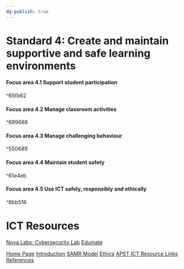 ```yaml
---
dg-publish: true
---
```

# **Standard 4**: Create and maintain supportive and safe learning environments

#### **Focus area 4.1** Support student participation

^65fb62

#### **Focus area 4.2** Manage classroom activities

^699686

#### **Focus area 4.3** Manage challenging behaviour

^550689

#### **Focus area 4.4** Maintain student safety

^61e4eb

#### **Focus area 4.5** Use ICT safely, responsibly and ethically

^8bb516

# ICT Resources
[Nova Labs: Cybersecurity Lab](Nova%20Labs%20Cybersecurity%20Lab.md) 
[Edumate](Edumate.md)

[Home Page](Home%20Page.md)
[Introduction](01%20Introduction.md)
[SAMR Model](02%20SAMR%20Model.md)
[Ethics](03%20Ethics.md)
[APST ICT Resource Links](04%20APST%20ICT%20Resource%20Links.md)
[References](05%20References.md)
